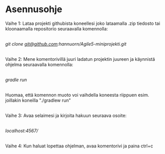 <h1>Asennusohje</h1>

Vaihe 1: Lataa projekti githubista koneellesi joko lataamalla .zip tiedosto tai kloonaamalla repositorio seuraavalla komennolla:<br/><br/>

<i>git clone git@github.com:hannuorn/Agile5-miniprojekti.git</i><br/><br/>

Vaihe 2: Mene komentorivillä juuri ladatun projektin juureen ja käynnistä ohjelma seuraavalla komennolla:<br/><br/>

<i>gradle run</i><br/><br/>

Huomaa, että komennon muoto voi vaihdella koneesta riippuen esim. joillakin koneilla "./gradlew run"<br/><br/>

Vaihe 3: Avaa selaimesi ja kirjoita hakuun seuraava osoite:<br/><br/>

<i>localhost:4567/</i><br/><br/>

Vaihe 4: Kun haluat lopettaa ohjelman, avaa komentorivi ja paina ctrl+c
